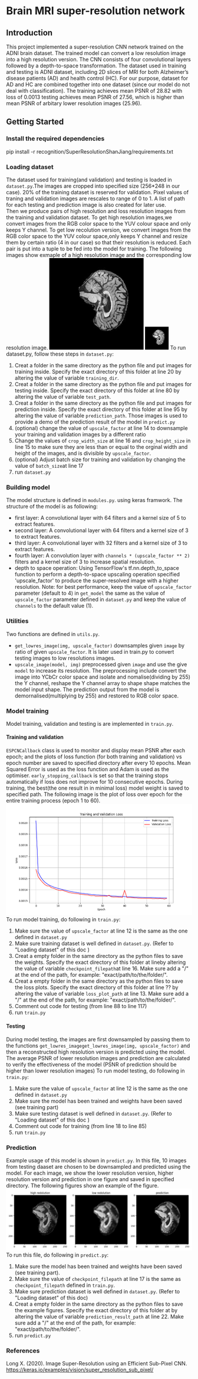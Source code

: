 # Brain MRI super-resolution network 
## Introduction
This project implemented a super-resolution CNN network trained on the ADNI brain dataset. The trained model can convert a low resolution image into a high resolution version. The CNN consists of four convolutional layers followed by a depth-to-space transformation. The dataset used in training and testing is ADNI dataset, including 2D slices of MRI for both Alzheimer’s disease patients (AD) and health control (HC). For our purpose, dataset for AD and HC are combined together into one dataset (since our model do not deal with classification). The training achieves mean PSNR of 28.82 with loss of 0.0013 testing achieves mean PSNR of 27.56, which is higher than mean PSNR of arbitary lower resolution images (25.96).
## Getting Started
### Install the required dependencies
pip install -r  recognition/SuperResolutionShanJiang/requirements.txt   
### Loading dataset
The dataset used for training(and validation) and testing is loaded in `dataset.py`.The images are cropped into specified size (256*248 in our case). 20% of the training dataset is reserved for validation. Pixel values of traning and validation images are rescales to range of 0 to 1. A list of path for each testing and prediction image is also created for later use.        
Then we produce pairs of  high resolution and loss resolution images from the training and validation dataset. To get high resolution images,we convert images from the RGB color space to the YUV colour space and only keeps Y channel. To get low recolution version, we convert images from the RGB color space to the YUV colour space,only keeps Y channel and resize them by certain ratio (4 in our case) so that their resolution is reduced. Each pair is put into a tuple to be fed into the model for training. The following images show exmaple of a high resolution image and the corresponding low resolution image. 
![A high resolution MRI image](./readme_images/high_res_train.png)
![A low resolution MRI image](./readme_images/low_res_train.png)
To run dataset.py, follow these steps in `dataset.py`:
1. Creat a folder in the same directory as the python file and put images for training inside. Specify the exact directory of this folder at line 20 by altering the value of variable `training_dir`.
2. Creat a folder in the same directory as the python file and put images for testing inside. Specify the exact directory of this folder at line 80 by altering the value of variable `test_path`.
3. Creat a folder in the same directory as the python file and put images for prediction inside. Specify the exact directory of this folder at line 95 by altering the value of variable `prediction_path`. Those images is used to provide a demo of the prediction result of the model in `predict.py`
4. (optional) change the value of `upscale_factor` at line 14 to downsample your training and validation images by a different ratio
5. Change the values of `crop_width_size` at line 16 and `crop_height_size` in line 15 to make sure they are less than or equal to the orginal width and height of the images, and is divisible by `upscale_factor`.
6. (optional) Adjust batch size for training and validation by changing the value of `batch_size`at line 17
7. run `dataset.py`
### Building model
The model structure is defined in `modules.py`. using keras framwork. The structure of the model is as following:
- first layer: A convolutional layer with 64 filters and a kernel size of 5 to extract features.
- second layer: A convolutional layer with 64 filters and a kernel size of 3 to extract features.
- third layer: A convolutional layer with 32 filters and a kernel size of 3 to extract features.
- fourth layer: A convolution layer with `channels * (upscale_factor ** 2)` filters and a kernel size of 3 to increase spatial resolution.
- depth to space operation: Using TensorFlow's tf.nn.depth_to_space function to perform a depth-to-space upscaling operation specified 'upscale_factor' to produce the super-resolved image with a higher resolution.
Note: for best performance, keep the value of `upscale_factor` parameter (default to 4) in `get_model` the same as the value of `upscale_factor` parameter defined in `dataset.py` and keep the value of `channels` to the default value (1).
### Utilities
Two functions are defined in `utils.py`. 
- `get_lowres_image(img, upscale_factor)` downsamples given `image` by  ratio of given `upscale_factor`. It is later used in train.py to convert testing images to low resolutions images.
- `upscale_image(model, img)` preprocessed given `image` and use the give `model` to increase its resolution. The preprocessing include convert the image into YCbCr color space and isolate and nomalise(dividing by 255) the Y channel, reshape the Y channel array to shape shape matches the model input shape. The prediction output from the model is demornalised(multiplying by 255) and restored to RGB color space.
### Model training
Model training, validation and testing is are implemented in `train.py`.
#### Training and validation 
`ESPCNCallback` class is used to monitor and display mean PSNR after each epoch; and the plots of loss function (for both training and validation) vs epoch number are saved to specified directory after every 10 epochs. Mean Squared Error is used as the loss function and Adam is used as the optimiser. `early_stopping_callback` is set so that the training stops automatically if loss does not improve for 10 consecutive epochs. During training, the best(the one result in in minimal loss) model weight is saved to specified path. The following image is the plot of loss over epoch for the entire training process (epoch 1 to 60).
![loss for each epoch during training](./readme_images/loss_plot.png)
To run model training, do following in `train.py`:
1. Make sure the value of `upscale_factor` at line 12 is the same as the one defined in `dataset.py`
2. Make sure training dataset is well defined in `dataset.py`. (Refer to "Loading dataset" of this doc )
3. Creat a empty folder in the same directory as the python files to save the weights. Specify the exact directory of this folder at lineby altering the value of variable `checkpoint_filepath`at line 16. Make sure add a "/" at the end of the path, for example: "exact/path/to/the/folder/".
4. Creat a empty folder in the same directory as the python files to save the loss plots. Specify the exact directory of this folder at line ?? by altering the value of variable `loss_plot_path` at line 13. Make sure add a "/" at the end of the path, for example: "exact/path/to/the/folder/".
5. Comment out code for testing (from line 88 to line 117)
6. run `train.py`
#### Testing
During model testing, the images are first downsampled by passing them to the functions `get_lowres_imageget_lowres_image(img, upscale_factor)` and then a reconstructed high resolution version is predicted using the model. The average PSNR of lower resolution images and prediction are calculated to verify the effectiveness of the model (PSNR of prediction should be higher than lower resolution images)
To run model testing, do following in `train.py`:
1. Make sure the value of `upscale_factor` at line 12 is the same as the one defined in `dataset.py`
2. Make sure the model has been trained and weights have been saved (see training part)
3. Make sure testing dataset is well defined in `dataset.py`. (Refer to "Loading dataset" of this doc )
4. Comment out code for training (from line 18 to line 85)
5. run `train.py`
### Prediction
Example usage of this model is shown in `predict.py`. In this file, 10 images from testing daaset are chosen to be downsampled and predicted using the model. For each image, we show the lower resolution version, higher resolution version and prediction in one figure and saved in specified directory. The following figures show an example of the figure. ![prediction figure](./readme_images/prediction.jpeg)
To run this file, do following in `predict.py`:
1. Make sure the model has been trained and weights have been saved (see training part).
2. Make sure the value of `checkpoint_filepath` at line 17 is the same as `checkpoint_filepath` defined in `train.py`.
3. Make sure prediction dataset is well defined in `dataset.py`. (Refer to "Loading dataset" of this doc)
4. Creat a empty folder in the same directory as the python files to save the example figures. Specify the exact directory of this folder at by altering the value of variable `prediction_result_path` at line 22. Make sure add a "/" at the end of the path, for example: "exact/path/to/the/folder/".
5. run `predict.py` 
### References 
Long  X. (2020). Image Super-Resolution using an Efficient Sub-Pixel CNN.  https://keras.io/examples/vision/super_resolution_sub_pixel/



       

     
    
